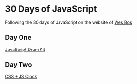 # 30 Days of JavaScript

Following the 30 days of JavaScript on the website of [Wes Bos](https://courses.wesbos.com/)

## Day One

[JavaScript Drum Kit](https://github.com/andre347/30-days-JavaScript/tree/master/Day%20One)

## Day Two

[CSS + JS Clock](https://github.com/andre347/30-days-JavaScript/tree/master/Day%20Two)